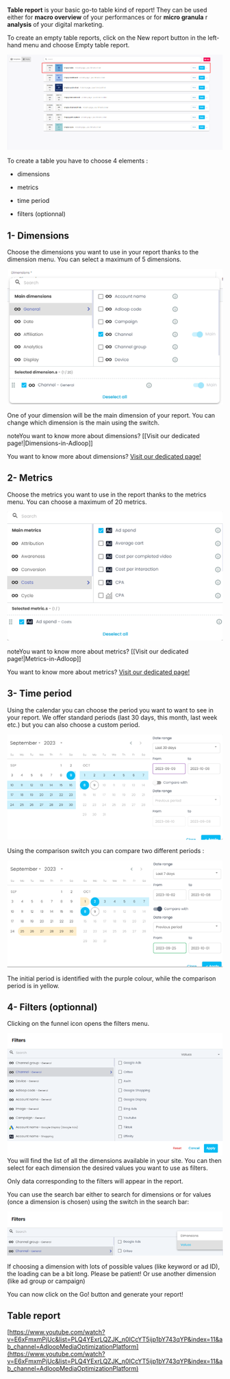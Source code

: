  **Table report**  is your basic go-to table kind of report! They can be used either for  **macro overview**  of your performances or for  **micro granula** r  **analysis**  of your digital marketing.

To create an empty table reports, click on the New report button in the left-hand menu and choose Empty table report.

![](.gitbook/image-20231009-105112.png)

To create a table you have to choose 4 elements : 


* dimensions


* metrics


* time period


* filters (optionnal)




## 1- Dimensions
Choose the dimensions you want to use in your report thanks to the dimension menu. You can select a maximum of 5 dimensions. 

![](.gitbook/image-20231009-105149.png)

One of your dimension will be the main dimension of your report. You can change which dimension is the main using the switch. 

noteYou want to know more about dimensions? [[Visit our dedicated page!|Dimensions-in-Adloop]]

You want to know more about dimensions? [Visit our dedicated page!](/wiki/spaces/AHEN/pages/1770554179/Dimensions+in+Adloop)


## 2- Metrics
Choose the metrics you want to use in the report thanks to the metrics menu. You can choose a maximum of 20 metrics.

![](.gitbook/image-20231009-105216.png)

noteYou want to know more about metrics? [[Visit our dedicated page!|Metrics-in-Adloop]]

You want to know more about metrics? [Visit our dedicated page!](/wiki/spaces/AHEN/pages/1770554272/Metrics+in+Adloop)


## 3- Time period
Using the calendar you can choose the period you want to want to see in your report. We offer standard periods (last 30 days, this month, last week etc.) but you can also choose a custom period.

![](.gitbook/image-20231009-105242.png)

Using the comparison switch you can compare two different periods : 

![](.gitbook/image-20231009-105317.png)

The initial period is identified with the purple colour, while the comparison period is in yellow.


## 4- Filters (optionnal)
Clicking on the funnel icon opens the filters menu.

![](.gitbook/image-20231009-105346.png)You will find the list of all the dimensions available in your site. You can then select for each dimension the desired values you want to use as filters.

Only data corresponding to the filters will appear in the report. 

You can use the search bar either to search for dimensions or for values (once a dimension is chosen) using the switch in the search bar: 

![](.gitbook/image-20231009-105707.png)

If choosing a dimension with lots of possible values (like keyword or ad ID), the loading can be a bit long. Please be patient! Or use another dimension (like ad group or campaign) 

You can now click on the Go! button and generate your report! 


## Table report
[https://www.youtube.com/watch?v=E6xFmxmPjUc&list=PLQ4YExrLQZJK_n0ICcYT5ijp1bY743qYP&index=11&ab_channel=AdloopMediaOptimizationPlatform](https://www.youtube.com/watch?v=E6xFmxmPjUc&list=PLQ4YExrLQZJK_n0ICcYT5ijp1bY743qYP&index=11&ab_channel=AdloopMediaOptimizationPlatform)



